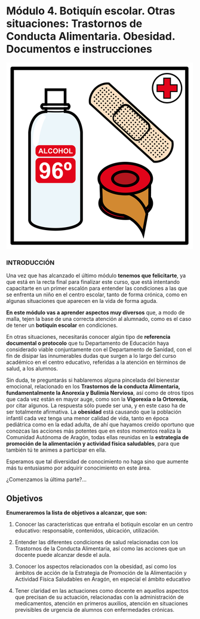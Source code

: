 # Módulo 4. Botiquín escolar. Otras situaciones: Trastornos de Conducta Alimentaria. Obesidad. Documentos e instrucciones


![Fig.4.1 Curas. Sergio Palao. ARASAAC. CC BY-NC-SA](img/M4_1.png)




### INTRODUCCIÓN

Una vez que has alcanzado el último módulo **tenemos que felicitarte**, ya que está en la recta final para finalizar este curso, que está intentando capacitarte en un primer escalón para entender las condiciones a las que se enfrenta un niño en el centro escolar, tanto de forma crónica, como en algunas situaciones que aparecen en la vida de forma aguda.

**En este módulo vas a aprender aspectos muy diversos** que, a modo de malla, tejen la base de una correcta atención al alumnado, como es el caso de tener un **botiquín escolar** en condiciones.

En otras situaciones, necesitarás conocer algún tipo de **referencia documental o protocolo** que tu Departamento de Educación haya considerado viable conjuntamente con el Departamento de Sanidad, con el fin de disipar las innumerables dudas que surgen a lo largo del curso académico en el centro educativo, referidas a la atención en términos de salud, a los alumnos.

Sin duda, te preguntarás si hablaremos alguna pincelada del bienestar emocional, relacionado en los **Trastornos de la conducta Alimentaria, fundamentalmente la Anorexia y Bulimia Nerviosa**, así como de otros tipos que cada vez están en mayor auge, como son la **Vigorexia o la Ortorexia,** por citar algunos. La respuesta sólo puede ser una, y en este caso ha de ser totalmente afirmativa. La **obesidad** está causando que la población infantil cada vez tenga una menor calidad de vida, tanto en época pediátrica como en la edad adulta, de ahí que hayamos creído oportuno que conozcas las acciones más potentes que en estos momentos realiza la Comunidad Autónoma de Aragón, todas ellas reunidas en la **estrategia de promoción de la alimentación y actividad física saludables**, para que también tú te animes a participar en ella.

Esperamos que tal diversidad de conocimiento no haga sino que aumente más tu entusiasmo por adquirir conocimiento en este área.

¿Comenzamos la última parte?...

## Objetivos

**Enumeraremos la lista de objetivos a alcanzar, que son:**

1.  Conocer las características que entraña el botiquín escolar en un centro educativo: responsable, contenidos, ubicación, utilización.
    
2.  Entender las diferentes condiciones de salud relacionadas con los Trastornos de la Conducta Alimentaria, así como las acciones que un docente puede alcanzar desde el aula.
    
3.  Conocer los aspectos relacionados con la obesidad, así como los ámbitos de acción de la Estrategia de Promoción de la Alimentación y Actividad Física Saludables en Aragón, en especial el ámbito educativo
    
4.  Tener claridad en las actuaciones como docente en aquellos aspectos que precisan de su actuación, relacionadas con la administración de medicamentos, atención en primeros auxilios, atención en situaciones previsibles de urgencia de alumnos con enfermedades crónicas.
    

